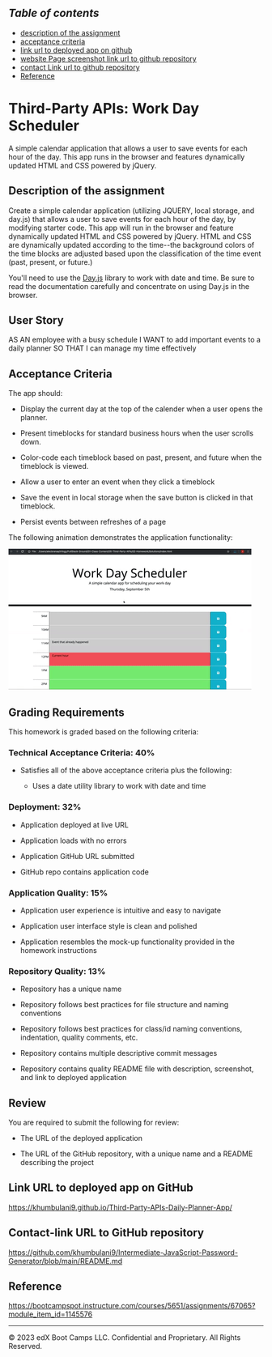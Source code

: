 ## **_Table of contents_** 

* [description of the assignment](#description-of-the-assignment)
* [acceptance criteria](#acceptance-criteria)
* [link url to deployed app on github](#link-url-to-deployed-app-on-github)
* [website Page screenshot link url to github repository](#website-page-screenshot-link-url-to-github-repository)
* [contact Link url to github repository](#contact-link-url-to-github-repository)
* [Reference](#Reference)

# Third-Party APIs: Work Day Scheduler

A simple calendar application that allows a user to save events for each hour of the day. This app runs in the browser and features dynamically updated HTML and CSS powered by jQuery.

## Description of the assignment

Create a simple calendar application (utilizing JQUERY, local storage, and day.js) that allows a user to save events for each hour of the day, by modifying starter code. This app will run in the browser and feature dynamically updated HTML and CSS powered by jQuery. HTML and CSS are dynamically updated according to the time--the background colors of the time blocks are adjusted based upon the classification of the time event (past, present, or future.)

You'll need to use the [Day.js](https://day.js.org/docs/en/display/format) library to work with date and time. Be sure to read the documentation carefully and concentrate on using Day.js in the browser.

## User Story

AS AN employee with a busy schedule
I WANT to add important events to a daily planner
SO THAT I can manage my time effectively


## Acceptance Criteria

The app should:

* Display the current day at the top of the calender when a user opens the planner.
 
* Present timeblocks for standard business hours when the user scrolls down.
 
* Color-code each timeblock based on past, present, and future when the timeblock is viewed.
 
* Allow a user to enter an event when they click a timeblock

* Save the event in local storage when the save button is clicked in that timeblock.

* Persist events between refreshes of a page

The following animation demonstrates the application functionality:

![A user clicks on slots on the color-coded calendar and edits the events.](./images/05-third-party-apis-homework-demo.gif)


## Grading Requirements

This homework is graded based on the following criteria: 

### Technical Acceptance Criteria: 40%

* Satisfies all of the above acceptance criteria plus the following:

  * Uses a date utility library to work with date and time

### Deployment: 32%

* Application deployed at live URL

* Application loads with no errors

* Application GitHub URL submitted

* GitHub repo contains application code

### Application Quality: 15%

* Application user experience is intuitive and easy to navigate

* Application user interface style is clean and polished

* Application resembles the mock-up functionality provided in the homework instructions

### Repository Quality: 13%

* Repository has a unique name

* Repository follows best practices for file structure and naming conventions

* Repository follows best practices for class/id naming conventions, indentation, quality comments, etc.

* Repository contains multiple descriptive commit messages

* Repository contains quality README file with description, screenshot, and link to deployed application

## Review

You are required to submit the following for review:

* The URL of the deployed application

* The URL of the GitHub repository, with a unique name and a README describing the project

## Link URL to deployed app on GitHub

  https://khumbulani9.github.io/Third-Party-APIs-Daily-Planner-App/ 

## Contact-link URL to GitHub repository

https://github.com/khumbulani9/Intermediate-JavaScript-Password-Generator/blob/main/README.md

## Reference

https://bootcampspot.instructure.com/courses/5651/assignments/67065?module_item_id=1145576

---

© 2023 edX Boot Camps LLC. Confidential and Proprietary. All Rights Reserved.
